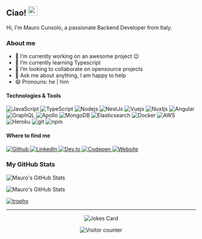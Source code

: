 ## Ciao! <img src="https://media.giphy.com/media/hvRJCLFzcasrR4ia7z/giphy.gif" width="25px">
<p>Hi, I'm Mauro Cunsolo, a passionate Backend Developer from Italy.</p>

### About me
- 🔭 I’m currently working on an awesome project :wink:
- 🌱 I’m currently learning Typescript
- 👯 I’m looking to collaborate on opensource projects
- 💬 Ask me about anything, I am happy to help
- 😄 Pronouns: he | him

#### Technologies & Tools
<p>
  <img alt="JavaScript" src="https://img.shields.io/badge/-JavaScript-efd81d?style=flat-square&logo=javascript&logoColor=white" />
  <img alt="TypeScript" src="https://img.shields.io/badge/-TypeScript-0076c7?style=flat-square&logo=typescript&logoColor=white" />
  <img alt="Nodejs" src="https://img.shields.io/badge/-Nodejs-87bf00?style=flat-square&logo=node.js&logoColor=white" />
  <img alt="NestJs" src="https://img.shields.io/badge/-NestJs-d9214b?style=flat-square&logo=nestjs&logoColor=white" />
  <img alt="Vuejs" src="https://img.shields.io/badge/-Vue.js-3fb27f?style=flat-square&logo=vue.js&logoColor=white" />
  <img alt="Nuxtjs" src="https://img.shields.io/badge/-Nuxt.js-374759?style=flat-square&logo=nuxt.js&logoColor=white" />
  <img alt="Angular" src="https://img.shields.io/badge/-Angular-bd012d?style=flat-square&logo=angular&logoColor=white" />
  <img alt="GraphQL" src="https://img.shields.io/badge/-GraphQL-de33a6?style=flat-square&logo=graphql&logoColor=white" />
  <img alt="Apollo" src="https://img.shields.io/badge/-Apollo%20GraphQL-303030?style=flat-square&logo=apollo-graphql&logoColor=white" />
  <img alt="MongoDB" src="https://img.shields.io/badge/-MongoDB-418b21?style=flat-square&logo=mongodb&logoColor=white" />
  <img alt="Elasticsearch" src="https://img.shields.io/badge/-Elasticsearch-1d3649?style=flat-square&logo=elasticsearch&logoColor=white" />
  <img alt="Docker" src="https://img.shields.io/badge/-Docker-2391e6?style=flat-square&logo=docker&logoColor=white" />
  <img alt="AWS" src="https://img.shields.io/badge/-AWS-f79400?style=flat-square&logo=aws&logoColor=white" />
  <img alt="Heroku" src="https://img.shields.io/badge/-Heroku-3e0094?style=flat-square&logo=heroku&logoColor=white" />
  <img alt="git" src="https://img.shields.io/badge/-Git-e94e31?style=flat-square&logo=git&logoColor=white" />
  <img alt="npm" src="https://img.shields.io/badge/-NPM-c53635?style=flat-square&logo=npm&logoColor=white" />
</p>

#### Where to find me
<p>
  <a href="https://github.com/maku85" target="_blank">
    <img alt="Github" src="https://img.shields.io/badge/-GitHub-302f2f?style=for-the-badge&logo=github&logoColor=white" />
  </a>
  <a href="https://www.linkedin.com/in/mauro-cunsolo" target="_blank">
    <img alt="LinkedIn" src="https://img.shields.io/badge/-LinkedIn-056aae?&style=for-the-badge&logo=linkedin&logoColor=white" />
  </a>
  <a href="https://dev.to/maku85">
    <img alt="Dev.to" src="https://img.shields.io/badge/-Dev.to-000000?&style=for-the-badge&logo=dev-dot-to&logoColor=white">
  </a>
  <a href="https://codepen.io/maku85">
    <img alt="Codepen" src="https://img.shields.io/badge/-Codepen-000000?&style=for-the-badge&logo=codepen&logoColor=white">
  </a>
  <a href="https://www.maurocunsolo.com">
    <img alt="Website" src="https://img.shields.io/badge/-Website-c0372e?&style=for-the-badge&logo=website&logoColor=white">
  </a>
</p>

### My GitHub Stats

<p><img align="center" src="https://github-readme-stats.vercel.app/api/top-langs/?username=maku85" alt="Mauro's GitHub Stats" /></p>
<p><img src="https://github-readme-stats.vercel.app/api?username=maku85" alt="Mauro's GitHub Stats" /></p>

[![trophy](https://github-profile-trophy.vercel.app/?username=maku85)](https://github.com/ryo-ma/github-profile-trophy)


<!--
If you like what I do, maybe consider buying me a coffee/tea 🥺👉👈
<a href="https://www.buymeacoffee.com/maku85" target="_blank"><img src="https://cdn.buymeacoffee.com/buttons/v2/default-red.png" alt="Buy Me A Coffee" width="150" ></a>
-->

----
<p align="center"><img src="https://readme-jokes.vercel.app/api" alt="Jokes Card" /></p>
<p align="center"><img src="https://visitor-badge.glitch.me/badge?page_id=maku85.maku85" alt="Visitor counter" /></p>


<!--
**maku85/maku85** is a ✨ _special_ ✨ repository because its `README.md` (this file) appears on your GitHub profile.

Here are some ideas to get you started:

- 🔭 I’m currently working on ...
- 🌱 I’m currently learning ...
- 👯 I’m looking to collaborate on ...
- 🤔 I’m looking for help with ...
- 💬 Ask me about ...
- 📫 How to reach me: ...
- 😄 Pronouns: ...
- ⚡ Fun fact: ...
-->
